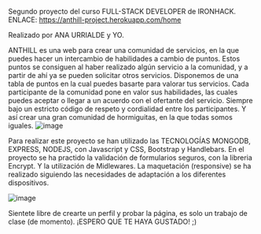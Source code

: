 Segundo proyecto del curso FULL-STACK DEVELOPER de IRONHACK.
ENLACE: https://anthill-project.herokuapp.com/home

Realizado por ANA URRIALDE y YO.

ANTHILL es una web para crear una comunidad de servicios, en la que puedes hacer un intercambio de habilidades a cambio de puntos. Estos puntos se consiguen al haber realizado algún servicio a la comunidad, y a partir de ahí ya se pueden solicitar otros servicios. Disponemos de una tabla de puntos en la cual puedes basarte para valorar tus servicios. Cada participante de la comunidad pone en valor sus habilidades, las cuales puedes aceptar o llegar a un acuerdo con el ofertante del servicio. Siempre bajo un estricto código de respeto y cordialidad entre los participantes. Y así crear una gran comunidad de hormiguitas, en la que todas somos iguales.
![image](https://user-images.githubusercontent.com/69985189/111759982-7ee3ca00-889e-11eb-90a7-620c35521946.png)

Para realizar este proyecto se han utilizado las TECNOLOGÍAS MONGODB, EXPRESS, NODEJS, con Javascript y CSS, Bootstrap y Handlebars. En el proyecto se ha practido la validación de formularios seguros, con la libreria Encrypt. Y la utilización de Midlewares. La maquetación (responsive) se ha realizado siguiendo las necesidades de adaptación a los diferentes dispositivos.

![image](https://user-images.githubusercontent.com/69985189/111760229-c0747500-889e-11eb-9af2-72fc15a9d67c.png)

Sientete libre de crearte un perfil y probar la página, es solo un trabajo de clase (de momento).
¡ESPERO QUE TE HAYA GUSTADO! ;)
